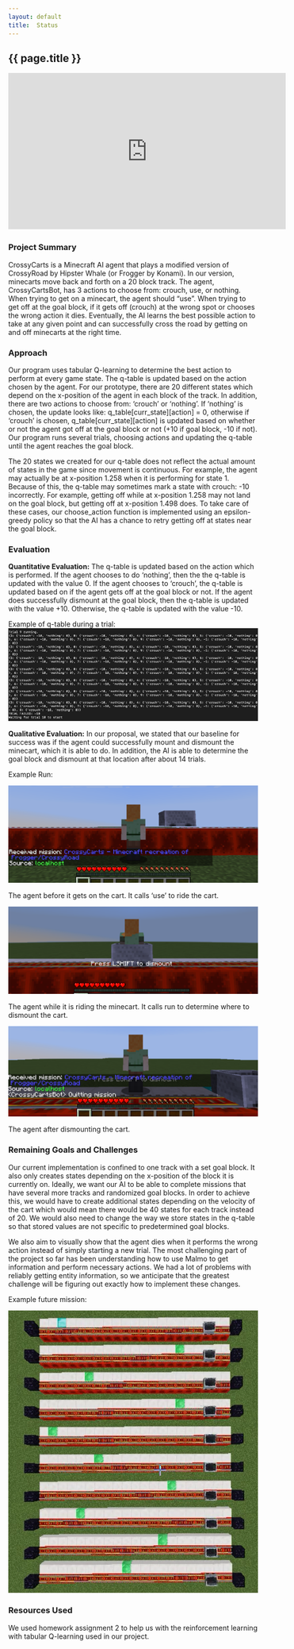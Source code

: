 ```yaml
---
layout: default
title:  Status
---
```

## {{ page.title }}


<iframe width="560" height="315" src="https://www.youtube.com/embed/my8mlsEsDHk?rel=0&amp;showinfo=0" frameborder="0" allow="accelerometer; autoplay; encrypted-media; gyroscope; picture-in-picture" allowfullscreen></iframe>

### Project Summary
CrossyCarts is a Minecraft AI agent that plays a modified version of CrossyRoad by Hipster Whale (or Frogger by Konami). In our version, minecarts move back and forth on a 20 block track. The agent, CrossyCartsBot, has 3 actions to choose from: crouch, use, or nothing. When trying to get on a minecart, the agent should “use”. When trying to get off at the goal block, if it gets off (crouch) at the wrong spot or chooses the wrong action it dies. Eventually, the AI learns the best possible action to take at any given point and can successfully cross the road by getting on and off minecarts at the right time.

### Approach
Our program uses tabular Q-learning to determine the best action to perform at every game state. The q-table is updated based on the action chosen by the agent. For our prototype, there are 20 different states which depend on the x-position of the agent in each block of the track. In addition, there are two actions to choose from: ‘crouch’ or ‘nothing’. If ‘nothing’ is chosen, the update looks like: q_table[curr_state][action] = 0, otherwise if ‘crouch’ is chosen, q_table[curr_state][action] is updated based on whether or not the agent got off at the goal block or not (+10 if goal block, -10 if not). Our program runs several trials, choosing actions and updating the q-table until the agent reaches the goal block.

The 20 states we created for our q-table does not reflect the actual amount of states in the game since movement is continuous. For example, the agent may actually be at x-position 1.258 when it is performing for state 1. Because of this, the q-table may sometimes mark a state with crouch: -10 incorrectly. For example, getting off while at x-position 1.258 may not land on the goal block, but getting off at x-position 1.498 does. To take care of these cases, our choose_action function is implemented using an epsilon-greedy policy so that the AI has a chance to retry getting off at states near the goal block. 

### Evaluation
**Quantitative Evaluation:**
The q-table is updated based on the action which is performed. If the agent chooses to do ‘nothing’, then the the q-table is updated with the value 0. If the agent chooses to ‘crouch’, the q-table is updated based on if the agent gets off at the goal block or not. If the agent does successfully dismount at the goal block, then the q-table is updated with the value +10. Otherwise, the q-table is updated with the value -10. 

Example of q-table during a trial:
![useful image](status_q_table.png)


**Qualitative Evaluation:**
In our proposal, we stated that our baseline for success was if the agent could successfully mount and dismount the minecart, which it is able to do. In addition, the AI is able to determine the goal block and dismount at that location after about 14 trials. 

Example Run:

![useful image](ex_run1.png)

The agent before it gets on the cart. It calls ‘use’ to ride the cart. 

![useful image](ex_run2.png)

The agent while it is riding the minecart. It calls run to determine where to dismount the cart. 

![useful image](ex_run3.png)

The agent after dismounting the cart. 


### Remaining Goals and Challenges
Our current implementation is confined to one track with a set goal block. It also only creates states depending on the x-position of the block it is currently on. Ideally, we want our AI to be able to complete missions that have several more tracks and randomized goal blocks. In order to achieve this, we would have to create additional states depending on the velocity of the cart which would mean there would be 40 states for each track instead of 20. We would also need to change the way we store states in the q-table so that stored values are not specific to predetermined goal blocks.

We also aim to visually show that the agent dies when it performs the wrong action instead of simply starting a new trial. The most challenging part of the project so far has been understanding how to use Malmo to get information and perform necessary actions. We had a lot of problems with reliably getting entity information, so we anticipate that the greatest challenge will be figuring out exactly how to implement these changes.

Example future mission:

![useful_image](future_mission.png)



### Resources Used
We used homework assignment 2 to help us with the reinforcement learning with tabular Q-learning used in our project. 
